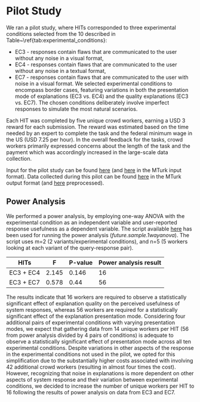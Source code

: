 # Pilot Study

We ran a pilot study, where HITs corresponded to three experimental conditions selected from the 10 described in Table~\ref{tab:experimental_conditions}: 
- EC3 - responses contain flaws that are communicated to the user without any noise in a visual format, 
- EC4 - responses contain flaws that are communicated to the user without any noise in a textual format,
- EC7 - responses contain flaws that are communicated to the user with noise in a visual format.
We selected experimental conditions to encompass border cases, featuring variations in both the presentation mode of explanations (EC3 vs. EC4) and the quality explanations (EC3 vs. EC7). The chosen conditions deliberately involve imperfect responses to simulate the most natural scenarios. 

Each HIT was completed by five unique crowd workers, earning a USD 3 reward for each submission. The reward was estimated based on the time needed by an expert to complete the task and the federal minimum wage in the US (USD 7.25 per hour). In the overall feedback for the tasks, crowd workers primarily expressed concerns about the length of the task and the payment which was accordingly increased in the large-scale data collection.

Input for the pilot study can be found [here](input/) (and [here](input/mturk_format/) in the MTurk input format). Data collected during this pilot can be found [here](output/mturk_output/) in the MTurk output format (and [here](output/processed/) preprocessed).

## Power Analysis

We performed a power analysis, by employing one-way ANOVA with the experimental condition as an independent variable and user-reported response usefulness as a dependent variable. The script available [here](https://waseda.app.box.com/v/SIGIR2016PACK) has been used for running the power analysis (*future.sample.1wayanova*). The script uses m=2 (2 variants/experimental conditions), and n=5 (5 workers looking at each variant of the query-response pair).

| HITs | F | P-value | Power analysis result |
| --- | --- | --- | --- | 
| EC3 + EC4 | 2.145 | 0.146 | 16 |
| EC3 + EC7 | 0.578 |  0.44 | 56 |


The results indicate that 16 workers are required to observe a statistically significant effect of explanation quality on the perceived usefulness of system responses, whereas 56 workers are required for a statistically significant effect of the explanation presentation mode. Considering four additional pairs of experimental conditions with varying presentation modes, we expect that gathering data from 14 unique workers per HIT (56 from power analysis divided by 4 pairs of conditions) is adequate to observe a statistically significant effect of presentation mode across all ten experimental conditions. Despite variations in other aspects of the response in the experimental conditions not used in the pilot, we opted for this simplification due to the substantially higher costs associated with involving 42 additional crowd workers (resulting in almost four times the cost). However, recognizing that noise in explanations is more dependent on other aspects of system response and their variation between experimental conditions, we decided to increase the number of unique workers per HIT to 16 following the results of power analysis on data from EC3 and EC7.